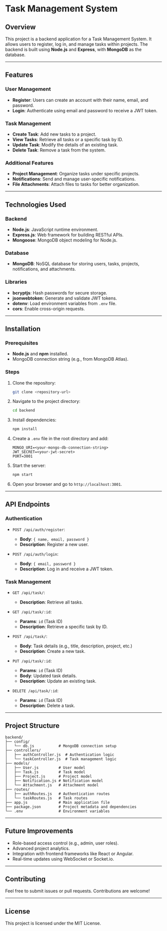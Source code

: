 # Task Management System

## Overview

This project is a backend application for a Task Management System. It allows users to register, log in, and manage tasks within projects. The backend is built using **Node.js** and **Express**, with **MongoDB** as the database.

---

## Features

### User Management

- **Register**: Users can create an account with their name, email, and password.
- **Login**: Authenticate using email and password to receive a JWT token.

### Task Management

- **Create Task**: Add new tasks to a project.
- **View Tasks**: Retrieve all tasks or a specific task by ID.
- **Update Task**: Modify the details of an existing task.
- **Delete Task**: Remove a task from the system.

### Additional Features

- **Project Management**: Organize tasks under specific projects.
- **Notifications**: Send and manage user-specific notifications.
- **File Attachments**: Attach files to tasks for better organization.

---

## Technologies Used

### Backend

- **Node.js**: JavaScript runtime environment.
- **Express.js**: Web framework for building RESTful APIs.
- **Mongoose**: MongoDB object modeling for Node.js.

### Database

- **MongoDB**: NoSQL database for storing users, tasks, projects, notifications, and attachments.

### Libraries

- **bcryptjs**: Hash passwords for secure storage.
- **jsonwebtoken**: Generate and validate JWT tokens.
- **dotenv**: Load environment variables from `.env` file.
- **cors**: Enable cross-origin requests.

---

## Installation

### Prerequisites

- **Node.js** and **npm** installed.
- MongoDB connection string (e.g., from MongoDB Atlas).

### Steps

1. Clone the repository:
   ```bash
   git clone <repository-url>
   ```
2. Navigate to the project directory:
   ```bash
   cd backend
   ```
3. Install dependencies:
   ```bash
   npm install
   ```
4. Create a `.env` file in the root directory and add:
   ```env
   MONGO_URI=<your-mongo-db-connection-string>
   JWT_SECRET=<your-jwt-secret>
   PORT=3001
   ```
5. Start the server:
   ```bash
   npm start
   ```
6. Open your browser and go to `http://localhost:3001`.

---

## API Endpoints

### Authentication

- `POST /api/auth/register`:

  - **Body**: `{ name, email, password }`
  - **Description**: Register a new user.

- `POST /api/auth/login`:
  - **Body**: `{ email, password }`
  - **Description**: Log in and receive a JWT token.

### Task Management

- `GET /api/task/`:

  - **Description**: Retrieve all tasks.

- `GET /api/task/:id`:

  - **Params**: `id` (Task ID)
  - **Description**: Retrieve a specific task by ID.

- `POST /api/task/`:

  - **Body**: Task details (e.g., title, description, project, etc.)
  - **Description**: Create a new task.

- `PUT /api/task/:id`:

  - **Params**: `id` (Task ID)
  - **Body**: Updated task details.
  - **Description**: Update an existing task.

- `DELETE /api/task/:id`:
  - **Params**: `id` (Task ID)
  - **Description**: Delete a task.

---

## Project Structure

```
backend/
├── config/
│   └── db.js           # MongoDB connection setup
├── controllers/
│   ├── authController.js  # Authentication logic
│   └── taskController.js  # Task management logic
├── models/
│   ├── User.js         # User model
│   ├── Task.js         # Task model
│   ├── Project.js      # Project model
│   ├── Notification.js # Notification model
│   └── Attachment.js   # Attachment model
├── routes/
│   ├── authRoutes.js   # Authentication routes
│   └── taskRoutes.js   # Task routes
├── app.js              # Main application file
├── package.json        # Project metadata and dependencies
└── .env                # Environment variables
```

---

## Future Improvements

- Role-based access control (e.g., admin, user roles).
- Advanced project analytics.
- Integration with frontend frameworks like React or Angular.
- Real-time updates using WebSocket or Socket.io.

---

## Contributing

Feel free to submit issues or pull requests. Contributions are welcome!

---

## License

This project is licensed under the MIT License.
